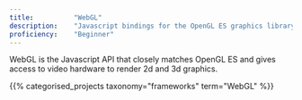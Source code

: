 ```yaml
---
title: 			"WebGL"
description: 	"Javascript bindings for the OpenGL ES graphics library."
proficiency:	"Beginner"
---
```


WebGL is the Javascript API that closely matches OpenGL ES and gives access to video hardware to render 2d and 3d graphics.

{{% categorised_projects taxonomy="frameworks" term="WebGL" %}}